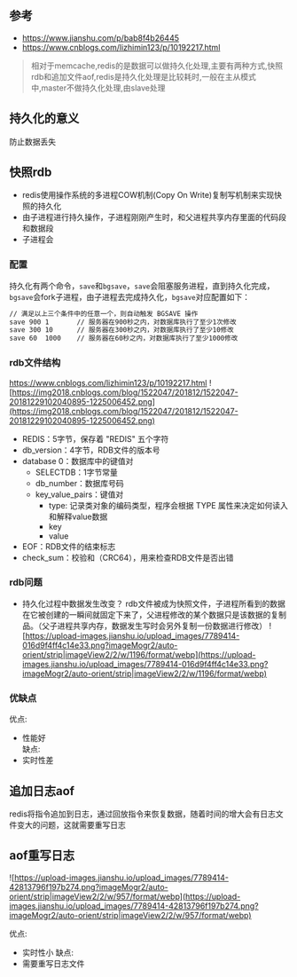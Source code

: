 ## 参考
- https://www.jianshu.com/p/bab8f4b26445
- https://www.cnblogs.com/lizhimin123/p/10192217.html


> 相对于memcache,redis的是数据可以做持久化处理,主要有两种方式,快照rdb和追加文件aof,redis是持久化处理是比较耗时,一般在主从模式中,master不做持久化处理,由slave处理

## 持久化的意义
防止数据丢失

## 快照rdb 
- redis使用操作系统的多进程COW机制(Copy On Write)复制写机制来实现快照的持久化
- 由子进程进行持久操作，子进程刚刚产生时，和父进程共享内存里面的代码段和数据段
- 子进程会

### 配置
持久化有两个命令，`save`和`bgsave`，`save`会阻塞服务进程，直到持久化完成，`bgsave`会fork子进程，由子进程去完成持久化，`bgsave`对应配置如下：
```bash
// 满足以上三个条件中的任意一个，则自动触发 BGSAVE 操作 
save 900 1       // 服务器在900秒之内，对数据库执行了至少1次修改 
save 300 10      // 服务器在300秒之内，对数据库执行了至少10修改 
save 60  1000    // 服务器在60秒之内，对数据库执行了至少1000修改
```
### rdb文件结构
https://www.cnblogs.com/lizhimin123/p/10192217.html
![https://img2018.cnblogs.com/blog/1522047/201812/1522047-20181229102040895-1225006452.png](https://img2018.cnblogs.com/blog/1522047/201812/1522047-20181229102040895-1225006452.png)
- REDIS：5字节，保存着 "REDIS" 五个字符
- db_version：4字节，RDB文件的版本号
- database 0：数据库中的键值对
	- SELECTDB：1字节常量
	- db_number：数据库号码
	- key_value_pairs：键值对
		- type: 记录类对象的编码类型，程序会根据 TYPE 属性来决定如何读入和解释value数据
		- key
		- value
- EOF：RDB文件的结束标志
- check_sum：校验和（CRC64），用来检查RDB文件是否出错

### rdb问题
- 持久化过程中数据发生改变？
rdb文件被成为快照文件，子进程所看到的数据在它被创建的一瞬间就固定下来了，父进程修改的某个数据只是该数据的复制品。（父子进程共享内存，数据发生写时会另外复制一份数据进行修改）
![https://upload-images.jianshu.io/upload_images/7789414-016d9f4ff4c14e33.png?imageMogr2/auto-orient/strip|imageView2/2/w/1196/format/webp](https://upload-images.jianshu.io/upload_images/7789414-016d9f4ff4c14e33.png?imageMogr2/auto-orient/strip|imageView2/2/w/1196/format/webp)

### 优缺点
优点:  
- 性能好  
缺点:  
- 实时性差  

## 追加日志aof
redis将指令追加到日志，通过回放指令来恢复数据，随着时间的增大会有日志文件变大的问题，这就需要重写日志

## aof重写日志
![https://upload-images.jianshu.io/upload_images/7789414-42813796f197b274.png?imageMogr2/auto-orient/strip|imageView2/2/w/957/format/webp](https://upload-images.jianshu.io/upload_images/7789414-42813796f197b274.png?imageMogr2/auto-orient/strip|imageView2/2/w/957/format/webp)

优点:  
- 实时性小
缺点:  
- 需要重写日志文件  

